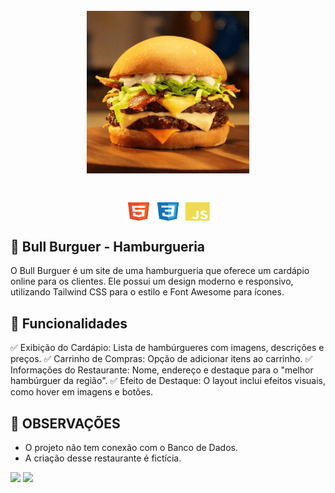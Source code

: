 <h1 align="center">
  <br />
  <img
   src="./assets/hamb-1.png"
    alt="Mega Man Robots API"
    width="260"
  />
 

  <div style="display: inline_block"><br>
  <img align="center" alt="Diogo-HTML" height="30" width="40" src="https://raw.githubusercontent.com/devicons/devicon/master/icons/html5/html5-original.svg">
  <img align="center" alt="diogo-CSS" height="30" width="40" src="https://raw.githubusercontent.com/devicons/devicon/master/icons/css3/css3-original.svg">
    <img align="center" alt="Diogo-Js" height="30" width="40" src="https://raw.githubusercontent.com/devicons/devicon/master/icons/javascript/javascript-plain.svg">
</div>

## 🍔 Bull Burguer - Hamburgueria
O Bull Burguer é um site de uma hamburgueria que oferece um cardápio online para os clientes. Ele possui um design moderno e responsivo, utilizando Tailwind CSS para o estilo e Font Awesome para ícones.

## 🌟 Funcionalidades
✅ Exibição do Cardápio: Lista de hambúrgueres com imagens, descrições e preços.
✅ Carrinho de Compras: Opção de adicionar itens ao carrinho.
✅ Informações do Restaurante: Nome, endereço e destaque para o "melhor hambúrguer da região".
✅ Efeito de Destaque: O layout inclui efeitos visuais, como hover em imagens e botões.

## 📝 OBSERVAÇÕES

- O projeto não tem conexão com o Banco de Dados.
- A criação desse restaurante é fictícia.

 <a href="https://instagram.com/_diogofranjosi" target="_blank"><img src="https://img.shields.io/badge/-Instagram-%23E4405F?style=for-the-badge&logo=instagram&logoColor=white" target="_blank"></a>
 <a href="https://www.linkedin.com/in/diogofranjosi" target="_blank"><img src="https://img.shields.io/badge/-LinkedIn-%230077B5?style=for-the-badge&logo=linkedin&logoColor=white" target="_blank"></a>

